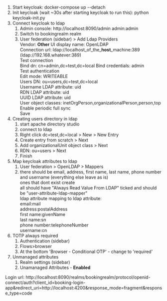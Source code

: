 1. Start keycloak: docker-compose up --detach
2. Init keycloak (wait ~30s after starting keycloak to run this): python keycloak-init.py
3. Connect keycloak to ldap
    1. Admin console: http://localhost:8090/admin admin:admin
    2. Switch to bookingrealm realm
    3. User federation (sidebar) > Add Ldap Providers  
        Vendor: **Other**
        UI display name: OpenLDAP  
        Connection url: ldap://localhost_of_the_**host**_machine:389 (ldap://192.168.whatever:389)  
        Test connection  
        Bind dn: cn=admin,dc=test,dc=local
        Bind credentials: admin  
        Test authentication  
        Edit mode: WRITEABLE  
        Users DN: ou=users,dc=test,dc=local  
        Username LDAP attribute: uid  
        RDN LDAP attribute: uid  
        UUID LDAP attribute: uid  
        User object classes: inetOrgPerson,organizationalPerson,person,top
        Enable periodic full sync  
        Save  
4. Creating users directory in ldap  
    1. start apache directory studio  
    2. connect to ldap  
    3. Right click dc=test,dc=local > New > New Entry  
    4. Create entry from scratch > Next  
    5. Add organizationalUnit object class > Next  
    6. RDN: ou=users > Next  
    7. Finish   
5. Map keycloak attributes to ldap
    1. User federation > OpenLDAP > Mappers
    2. there should be email, address, first name, last name, phone number and username (everything else leave as is)  
        ones that dont exist create  
        all should have "Always Read Value From LDAP" ticked and should be "user-attribute-ldap-mapper"   
        ldap attribute mapping to ldap attribute:   
        email:mail  
        address:postalAddress  
        first name:givenName  
        last name:sn  
        phone number:telephoneNumber  
        username:cn  
6. TOTP always required
    1. Authentication (sidebar)
    2. Flows>browser
    3. At the bottom 'Browser - Conditional OTP' - change to 'required'
7. Unmanaged attributes
    1. Realm settings (sidebar)
    2. Unamanaged Attributes - **Enabled**

Login url:
http://localhost:8090/realms/bookingrealm/protocol/openid-connect/auth?client_id=booking-login-app&redirect_uri=http://localhost:4200&response_mode=fragment&response_type=code
